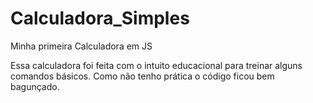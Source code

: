 # Calculadora_Simples
Minha primeira Calculadora em JS

Essa calculadora foi feita com o intuito educacional para treinar alguns comandos básicos.
Como não tenho prática o código ficou bem bagunçado.
